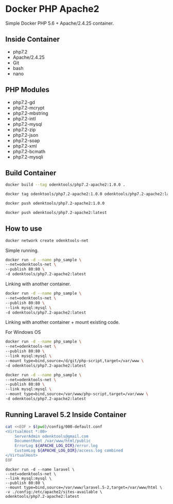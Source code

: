 # Docker PHP Apache2

Simple Docker PHP 5.6 + Apache/2.4.25 container.

## Inside Container

* php7.2
* Apache/2.4.25
* Git
* bash
* nano


## PHP Modules

* php7.2-gd
* php7.2-mcrypt
* php7.2-mbstring
* php7.2-intl
* php7.2-mysql
* php7.2-zip
* php7.2-json
* php7.2-soap
* php7.2-xml
* php7.2-bcmath
* php7.2-mysqli

## Build Container

```bash
docker build --tag odenktools/php7.2-apache2:1.0.0 .

docker tag odenktools/php7.2-apache2:1.0.0 odenktools/php7.2-apache2:latest

docker push odenktools/php7.2-apache2:1.0.0

docker push odenktools/php7.2-apache2:latest
```

## How to use

```bash
docker network create odenktools-net
```

Simple running.

```bash
docker run -d --name php_sample \
--net=odenktools-net \
--publish 80:80 \
-d odenktools/php7.2-apache2:latest
```

Linking with another container.

```bash
docker run -d --name php_sample \
--net=odenktools-net \
--publish 80:80 \
--link mysql:mysql \
-d odenktools/php7.2-apache2:latest
```

Linking with another container + mount existing code.

For Windows OS

```bash
docker run -d --name php_sample \
--net=odenktools-net \
--publish 80:80 \
--link mysql:mysql \
--mount type=bind,source=/d/git/php-script,target=/var/www \
-d odenktools/php7.2-apache2:latest
```

```bash
docker run -d --name php_sample \
--net=odenktools-net \
--publish 80:80 \
--link mysql:mysql \
--mount type=bind,source=/var/www/php-script,target=/var/www \
-d odenktools/php7.2-apache2:latest
```

## Running Laravel 5.2 Inside Container

```bash
cat <<EOF > $(pwd)/config/000-default.conf
<VirtualHost *:80>
    ServerAdmin odenktools@gmail.com
    DocumentRoot /var/www/html/public
    ErrorLog ${APACHE_LOG_DIR}/error.log
    CustomLog ${APACHE_LOG_DIR}/access.log combined
</VirtualHost>
EOF
```

```
docker run -d --name laravel \
--net=odenktools-net \
--link mysql:mysql \
--publish 80:80 \
--mount type=bind,source=/var/www/laravel.5-2,target=/var/www/html \
-v ./config:/etc/apache2/sites-available \
odenktools/php7.2-apache2:latest
```